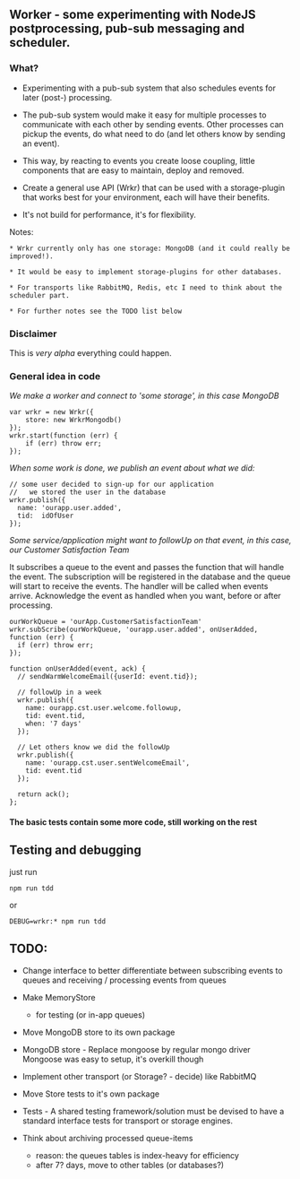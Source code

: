 ## Worker - some experimenting with NodeJS postprocessing, pub-sub messaging and scheduler.

### What?

  * Experimenting with a pub-sub system that also schedules events for later (post-) processing.

  * The pub-sub system would make it easy for multiple processes to communicate with each other by sending events. Other processes can pickup the events, do what need to do (and let others know by sending an event).

  * This way, by reacting to events you create loose coupling, little components that are easy to maintain, deploy and removed.

  * Create a general use API (Wrkr) that can be used with a storage-plugin that works best for your  environment, each will have their benefits.

  * It's not build for performance, it's for flexibility.

  Notes:

    * Wrkr currently only has one storage: MongoDB (and it could really be improved!).

    * It would be easy to implement storage-plugins for other databases.

    * For transports like RabbitMQ, Redis, etc I need to think about the scheduler part.

    * For further notes see the TODO list below


### Disclaimer

  This is *very alpha* everything could happen.


### General idea in code

  *We make a worker and connect to 'some storage', in this case MongoDB*

   	var wrkr = new Wrkr({
  		store: new WrkrMongodb()
  	});
  	wrkr.start(function (err) {
  		if (err) throw err;
  	});

  *When some work is done, we publish an event about what we did:*

    // some user decided to sign-up for our application
    //   we stored the user in the database
    wrkr.publish({
      name: 'ourapp.user.added',
      tid:  idOfUser
    });

  *Some service/application might want to followUp on that event, in this case, our Customer Satisfaction Team*

  It subscribes a queue to the event and passes the function that will handle the event. The subscription will be registered in the database and the queue will start to receive the events. The handler will be called when events arrive. Acknowledge the event as handled when you want, before or after processing.

    ourWorkQueue = 'ourApp.CustomerSatisfactionTeam'
    wrkr.subScribe(ourWorkQueue, 'ourapp.user.added', onUserAdded, function (err) {
      if (err) throw err;
    });

    function onUserAdded(event, ack) {
      // sendWarmWelcomeEmail({userId: event.tid});

      // followUp in a week
      wrkr.publish({
        name: ourapp.cst.user.welcome.followup,
        tid: event.tid,
        when: '7 days'
      });

      // Let others know we did the followUp
      wrkr.publish({
        name: 'ourapp.cst.user.sentWelcomeEmail',
        tid: event.tid
      });

      return ack();
    };

####  The basic tests contain some more code, still working on the rest

## Testing and debugging

just run

    npm run tdd

or

    DEBUG=wrkr:* npm run tdd


## TODO:

* Change interface to better differentiate between subscribing events to queues and receiving / processing events from queues

* Make MemoryStore
  * for testing (or in-app queues)

* Move MongoDB store to its own package

* MongoDB store - Replace mongoose by regular mongo driver
  Mongoose was easy to setup, it's overkill though

* Implement other transport (or Storage? - decide) like RabbitMQ

* Move Store tests to it's own package

* Tests - A shared testing framework/solution must be devised to have a standard interface tests for transport or storage engines.

* Think about archiving processed queue-items
  * reason: the queues tables is index-heavy for efficiency
  * after 7? days, move to other tables (or databases?)
